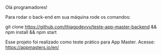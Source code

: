 Olá programadores!

Para rodar o back-end em sua máquina rode os comandos:

git clone https://github.com/thiagodevvv/teste-app-master-backend
&& npm install
&& npm start


Esse projeto foi realizado como teste prático para App Master.
Acesse: https://appmasters.io/en/
